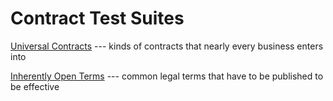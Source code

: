 # Contract Test Suites

[Universal Contracts](./universal.md) --- kinds of contracts that nearly every business enters into

[Inherently Open Terms](./open.md) --- common legal terms that have to be published to be effective
